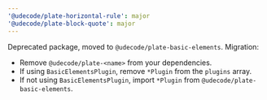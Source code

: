 ```yaml
---
'@udecode/plate-horizontal-rule': major
'@udecode/plate-block-quote': major
---
```


Deprecated package, moved to `@udecode/plate-basic-elements`. Migration:

- Remove `@udecode/plate-<name>` from your dependencies.
- If using `BasicElementsPlugin`, remove `*Plugin` from the `plugins` array.
- If not using `BasicElementsPlugin`, import `*Plugin` from `@udecode/plate-basic-elements`.
